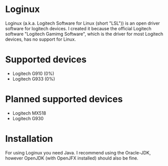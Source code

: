 # Loginux
Loginux (a.k.a. Logitech Software for Linux (short "LSL")) is an open driver software for logitech devices.
I created it because the official Logitech software "Logitech Gamimg Software", which is the driver for most Logitech devices, has no support for Linux.

# Supported devices
- Logitech G910 (0%)
- Logitech G933 (0%)

# Planned supported devices
- Logitech MX518
- Logitech G930


# Installation

For using Loginux you need Java. I recommend using the Oracle-JDK, however OpenJDK (with OpenJFX installed) should also be fine.
